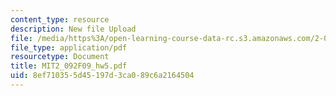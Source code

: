 ```yaml
---
content_type: resource
description: New file Upload
file: /media/https%3A/open-learning-course-data-rc.s3.amazonaws.com/2-092-finite-element-analysis-of-solids-and-fluids-i-fall-2009/8ef710355d45197d3ca089c6a2164504_MIT2_092F09_hw5.pdf
file_type: application/pdf
resourcetype: Document
title: MIT2_092F09_hw5.pdf
uid: 8ef71035-5d45-197d-3ca0-89c6a2164504
---
```

